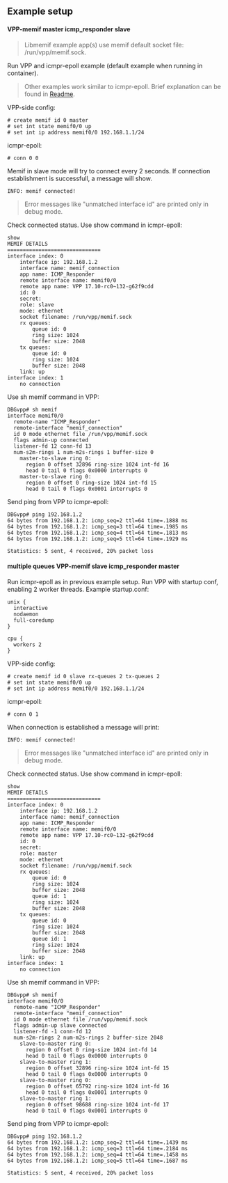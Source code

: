 ## Example setup

#### VPP-memif master icmp_responder slave

> Libmemif example app(s) use memif default socket file: /run/vpp/memif.sock.

Run VPP and icmpr-epoll example (default example when running in container).
> Other examples work similar to icmpr-epoll. Brief explanation can be found in [Readme](README.md).

VPP-side config:
```
# create memif id 0 master
# set int state memif0/0 up
# set int ip address memif0/0 192.168.1.1/24
```
icmpr-epoll:
```
# conn 0 0
```
Memif in slave mode will try to connect every 2 seconds. If connection establishment is successfull, a message will show.
```
INFO: memif connected!
```
> Error messages like "unmatched interface id" are printed only in debug mode.

Check connected status.
Use show command in icmpr-epoll:
```
show
MEMIF DETAILS
==============================
interface index: 0
	interface ip: 192.168.1.2
	interface name: memif_connection
	app name: ICMP_Responder
	remote interface name: memif0/0
	remote app name: VPP 17.10-rc0~132-g62f9cdd
	id: 0
	secret: 
	role: slave
	mode: ethernet
	socket filename: /run/vpp/memif.sock
	rx queues:
		queue id: 0
		ring size: 1024
		buffer size: 2048
	tx queues:
		queue id: 0
		ring size: 1024
		buffer size: 2048
	link: up
interface index: 1
	no connection

```
Use sh memif command in VPP:
```
DBGvpp# sh memif
interface memif0/0
  remote-name "ICMP_Responder"
  remote-interface "memif_connection"
  id 0 mode ethernet file /run/vpp/memif.sock
  flags admin-up connected
  listener-fd 12 conn-fd 13
  num-s2m-rings 1 num-m2s-rings 1 buffer-size 0
    master-to-slave ring 0:
      region 0 offset 32896 ring-size 1024 int-fd 16
      head 0 tail 0 flags 0x0000 interrupts 0
    master-to-slave ring 0:
      region 0 offset 0 ring-size 1024 int-fd 15
      head 0 tail 0 flags 0x0001 interrupts 0
```

Send ping from VPP to icmpr-epoll:
```
DBGvpp# ping 192.168.1.2
64 bytes from 192.168.1.2: icmp_seq=2 ttl=64 time=.1888 ms
64 bytes from 192.168.1.2: icmp_seq=3 ttl=64 time=.1985 ms
64 bytes from 192.168.1.2: icmp_seq=4 ttl=64 time=.1813 ms
64 bytes from 192.168.1.2: icmp_seq=5 ttl=64 time=.1929 ms

Statistics: 5 sent, 4 received, 20% packet loss
```
#### multiple queues VPP-memif slave icmp_responder master

Run icmpr-epoll as in previous example setup.
Run VPP with startup conf, enabling 2 worker threads.
Example startup.conf:
```
unix {
  interactive
  nodaemon
  full-coredump
}

cpu {
  workers 2
}
```
VPP-side config:
```
# create memif id 0 slave rx-queues 2 tx-queues 2
# set int state memif0/0 up
# set int ip address memif0/0 192.168.1.1/24
```
icmpr-epoll:
```
# conn 0 1
```
When connection is established a message will print:
```
INFO: memif connected!
```
> Error messages like "unmatched interface id" are printed only in debug mode.

Check connected status.
Use show command in icmpr-epoll:
```
show
MEMIF DETAILS
==============================
interface index: 0
	interface ip: 192.168.1.2
	interface name: memif_connection
	app name: ICMP_Responder
	remote interface name: memif0/0
	remote app name: VPP 17.10-rc0~132-g62f9cdd
	id: 0
	secret: 
	role: master
	mode: ethernet
	socket filename: /run/vpp/memif.sock
	rx queues:
		queue id: 0
		ring size: 1024
		buffer size: 2048
		queue id: 1
		ring size: 1024
		buffer size: 2048
	tx queues:
		queue id: 0
		ring size: 1024
		buffer size: 2048
		queue id: 1
		ring size: 1024
		buffer size: 2048
	link: up
interface index: 1
	no connection

```
Use sh memif command in VPP:
```
DBGvpp# sh memif
interface memif0/0
  remote-name "ICMP_Responder"
  remote-interface "memif_connection"
  id 0 mode ethernet file /run/vpp/memif.sock
  flags admin-up slave connected
  listener-fd -1 conn-fd 12
  num-s2m-rings 2 num-m2s-rings 2 buffer-size 2048
    slave-to-master ring 0:
      region 0 offset 0 ring-size 1024 int-fd 14
      head 0 tail 0 flags 0x0000 interrupts 0
    slave-to-master ring 1:
      region 0 offset 32896 ring-size 1024 int-fd 15
      head 0 tail 0 flags 0x0000 interrupts 0
    slave-to-master ring 0:
      region 0 offset 65792 ring-size 1024 int-fd 16
      head 0 tail 0 flags 0x0001 interrupts 0
    slave-to-master ring 1:
      region 0 offset 98688 ring-size 1024 int-fd 17
      head 0 tail 0 flags 0x0001 interrupts 0

```
Send ping from VPP to icmpr-epoll:
```
DBGvpp# ping 192.168.1.2
64 bytes from 192.168.1.2: icmp_seq=2 ttl=64 time=.1439 ms
64 bytes from 192.168.1.2: icmp_seq=3 ttl=64 time=.2184 ms
64 bytes from 192.168.1.2: icmp_seq=4 ttl=64 time=.1458 ms
64 bytes from 192.168.1.2: icmp_seq=5 ttl=64 time=.1687 ms

Statistics: 5 sent, 4 received, 20% packet loss
```
